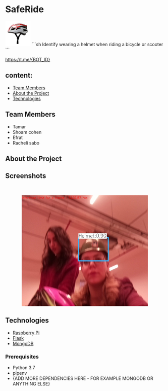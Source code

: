 # SafeRide
<img src="front_end/images/1.jpg" alt="Logo" width="80" height="80">
```sh
 Identify wearing a helmet when riding a bicycle or scooter
```

<https://t.me/{BOT_ID}>


## content:

* [Team Members](#members)
* [About the Project](#about-the-project)
* [Technologies](#Technologies)

## Team Members
* Tamar
* Shoam cohen
* Efrat
* Racheli sabo


## About the Project



## Screenshots


<br />
<p align="center">
    <img src="front_end/images/image.jpg"  alt="Logo" width="400" height="350">
</p>

## Technologies
* [Raspberry Pi](https://en.wikipedia.org/wiki/Raspberry_Pi)
* [Flask](http://flask.palletsprojects.com/en/1.1.x/)
* [MongoDB](https://www.mongodb.com/)


### Prerequisites
* Python 3.7
* pipenv
* {ADD MORE DEPENDENCIES HERE - FOR EXAMPLE MONGODB OR ANYTHING ELSE}




